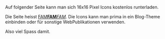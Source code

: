 <!--
.. title: Icons für umsonst
.. slug: 173-icons-fur-umsonst
.. date: 2007-06-27 21:31:26
.. tags: kostenlos,Internet
.. description: 
.. type: text
-->

Auf folgender Seite kann man sich 16x16 Pixel Icons kostenlos runterladen.
<!-- TEASER_END -->

Die Seite heisst [FAM**FAM**_FAM_](http://www.famfamfam.com/lab/icons/silk/).
Die Icons kann man prima in ein Blog-Theme einbinden oder für sonstige WebPublikationen verwenden.

Also viel Spass damit.
